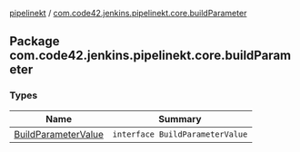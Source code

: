 [pipelinekt](../index.md) / [com.code42.jenkins.pipelinekt.core.buildParameter](./index.md)

## Package com.code42.jenkins.pipelinekt.core.buildParameter

### Types

| Name | Summary |
|---|---|
| [BuildParameterValue](-build-parameter-value/index.md) | `interface BuildParameterValue` |
